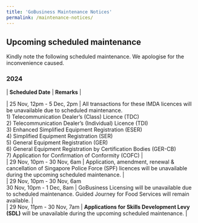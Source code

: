 ```yaml
---
title: 'GoBusiness Maintenance Notices'
permalink: /maintenance-notices/
---
```


## Upcoming scheduled maintenance

Kindly note the following scheduled maintenance. We apologise for the inconvenience caused. 


### 2024 

| **Scheduled Date** | **Remarks** |  


 
| 25 Nov, 12pm - 5 Dec, 2pm | All transactions for these IMDA licences will be unavailable due to scheduled maintenance.<br>1) Telecommunication Dealer’s (Class) Licence (TDC)<br>2) Telecommunication Dealer’s (Individual) Licence (TDI)<br>3) Enhanced Simplified Equipment Registration (ESER)<br>4) Simplified Equipment Registration (SER)<br>5) General Equipment Registration (GER)<br>6) General Equipment Registration by Certification Bodies (GER-CB)<br>7)  Application for Confirmation of Conformity (COFC) |          
| 29 Nov, 10pm - 30 Nov, 6am | Application, amendment, renewal & cancellation of Singapore Police Force (SPF) licences will be unavailable during the upcoming scheduled maintenance. |      
| 29 Nov, 10pm - 30 Nov, 6am<br>30 Nov, 10pm - 1 Dec, 8am | GoBusiness Licensing will be unavailable due to scheduled maintenance. Guided Journey for Food Services will remain available. |   
| 29 Nov, 11pm - 30 Nov, 7am | **Applications for Skills Development Levy (SDL)** will be unavailable during the upcoming scheduled maintenance. |     








<script src="/jquery/jquery.min.js"></script> <script src="/jquery/resize-tables.js"></script>
